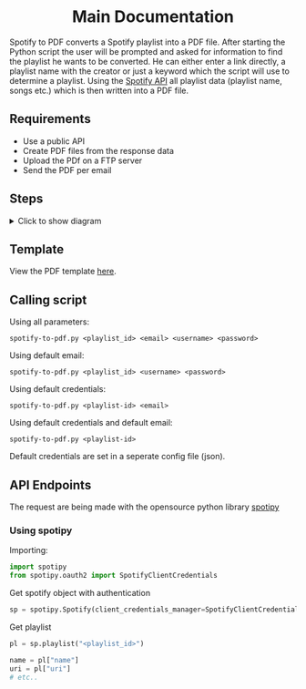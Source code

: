 <h1 align=center>Main Documentation</h1>

Spotify to PDF converts a Spotify playlist into a PDF file. After starting the Python script the user will be prompted and asked for information to find the playlist he wants to be converted. He can either enter a link directly, a playlist name with the creator or just a keyword which the script will use to determine a playlist. Using the [Spotify API](https://developer.spotify.com/documentation/web-api/) all playlist data (playlist name, songs etc.) which is then written into a PDF file.

## Requirements
- Use a public API
- Create PDF files from the response data
- Upload the PDf on a FTP server
- Send the PDF per email

## Steps
<details>
    <summary>Click to show diagram</summary>
    <img src=https://github.com/baltermia/spotify-to-pdf/blob/main/docs/steps.drawio.png />
</details>

## Template
View the PDF template [here](https://github.com/baltermia/spotify-to-pdf/blob/main/docs/template.pdf).

## Calling script
Using all parameters:
```
spotify-to-pdf.py <playlist_id> <email> <username> <password>
```

Using default email:
```
spotify-to-pdf.py <playlist_id> <username> <password>
```

Using default credentials:
```
spotify-to-pdf.py <playlist-id> <email>
```

Using default credentials and default email:
```
spotify-to-pdf.py <playlist-id>
```

Default credentials are set in a seperate config file (json).

## API Endpoints
The request are being made with the opensource python library [spotipy](https://github.com/plamere/spotipy)

### Using spotipy
Importing:
```python
import spotipy
from spotipy.oauth2 import SpotifyClientCredentials
```

Get spotify object with authentication
```python
sp = spotipy.Spotify(client_credentials_manager=SpotifyClientCredentials(client_id="<username>", client_secret="<password>"))
```

Get playlist
```python
pl = sp.playlist("<playlist_id>")

name = pl["name"]
uri = pl["uri"]
# etc..
```
